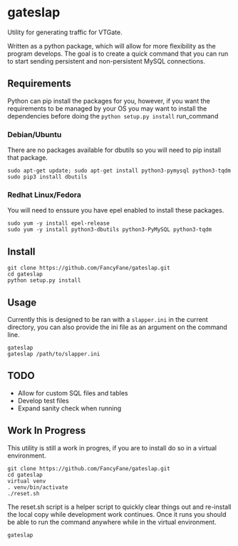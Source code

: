 # gateslap
Utility for generating traffic for VTGate.

Written as a python package, which will allow for more flexibility as
the program develops. The goal is to create a quick command that you can run
to start sending persistent and non-persistent MySQL connections.

## Requirements
Python can pip install the packages for you, however, if you want the
requirements to be managed by your OS you may want to install the dependencies
before doing the `python setup.py install` run_command

### Debian/Ubuntu
There are no packages available for dbutils so you will need to pip install
that package.

```
sudo apt-get update; sudo apt-get install python3-pymysql python3-tqdm
sudo pip3 install dbutils
```

### Redhat Linux/Fedora
You will need to enssure you have epel enabled to install these packages.

```
sudo yum -y install epel-release
sudo yum -y install python3-dbutils python3-PyMySQL python3-tqdm
```

## Install

```
git clone https://github.com/FancyFane/gateslap.git
cd gateslap
python setup.py install
```

## Usage
Currently this is designed to be ran with a `slapper.ini` in the current
directory, you can also provide the ini file as an argument on the command line.
```
gateslap
gateslap /path/to/slapper.ini
```

## TODO
* Allow for custom SQL files and tables
* Develop test files
* Expand sanity check when running


## Work In Progress
This utility is still a work in progres, if you are to install do so in a virtual environment.

```
git clone https://github.com/FancyFane/gateslap.git
cd gateslap
virtual venv
. venv/bin/activate
./reset.sh
```

The reset.sh script is a helper script to quickly clear things out and re-install the local copy
while development work continues. Once it runs you should be able to run the command anywhere while
in the virtual environment.

```
gateslap
````
